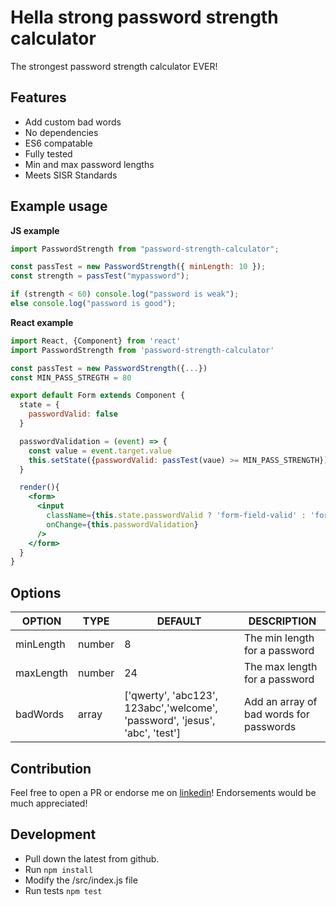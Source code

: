 # Hella strong password strength calculator

The strongest password strength calculator EVER!

## Features

* Add custom bad words
* No dependencies
* ES6 compatable
* Fully tested
* Min and max password lengths
* Meets SISR Standards

## Example usage

**JS example**

```js
import PasswordStrength from "password-strength-calculator";

const passTest = new PasswordStrength({ minLength: 10 });
const strength = passTest("mypassword");

if (strength < 60) console.log("password is weak");
else console.log("password is good");
```

**React example**

```jsx
import React, {Component} from 'react'
import PasswordStrength from 'password-strength-calculator'

const passTest = new PasswordStrength({...})
const MIN_PASS_STREGTH = 80

export default Form extends Component {
  state = {
    passwordValid: false
  }

  passwordValidation = (event) => {
    const value = event.target.value
    this.setState({passwordValid: passTest(vaue) >= MIN_PASS_STRENGTH})
  }

  render(){
    <form>
      <input
        className={this.state.passwordValid ? 'form-field-valid' : 'form-field-invalid'}
        onChange={this.passwordValidation}
      />
    </form>
  }
}
```

## Options

| OPTION    | TYPE   | DEFAULT                                                                     | DESCRIPTION                             |
| --------- | ------ | --------------------------------------------------------------------------- | --------------------------------------- |
| minLength | number | 8                                                                           | The min length for a password           |
| maxLength | number | 24                                                                          | The max length for a password           |
| badWords  | array  | ['qwerty', 'abc123', 123abc','welcome', 'password', 'jesus', 'abc', 'test'] | Add an array of bad words for passwords |

## Contribution

Feel free to open a PR or endorse me on [linkedin](https://linkedin.com/in/rardoz)! Endorsements would be much appreciated!

## Development

* Pull down the latest from github.
* Run `npm install`
* Modify the /src/index.js file
* Run tests `npm test`
